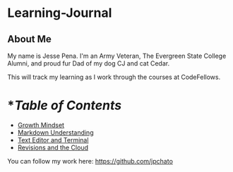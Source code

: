 # Learning-Journal

## About Me
My name is Jesse Pena.  I'm an Army Veteran, The Evergreen State College Alumni, and proud fur Dad of my dog CJ and cat Cedar.

This will track my learning as I work through the courses at CodeFellows.

# **Table of Contents*

* [Growth Mindset](https://jpchato.github.io/learning-journal/growthmindset)
* [Markdown Understanding](https://jpchato.github.io/learning-journal/markdown)
* [Text Editor and Terminal](https://jpchato.github.io/learning-journal/texteditor)
* [Revisions and the Cloud](https://jpchato.github.io/learning-journal/revisionsandthecloud)

You can follow my work here: https://github.com/jpchato


